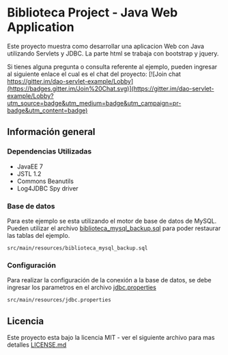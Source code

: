 # Biblioteca Project - Java Web Application

Este proyecto muestra como desarrollar una aplicacion Web con Java utilizando Servlets y JDBC.
La parte html se trabaja con bootstrap y jquery.

Si tienes alguna pregunta o consulta referente al ejemplo,
pueden ingresar al siguiente enlace el cual es el chat del proyecto:
[![Join chat https://gitter.im/dao-servlet-example/Lobby](https://badges.gitter.im/Join%20Chat.svg)](https://gitter.im/dao-servlet-example/Lobby?utm_source=badge&utm_medium=badge&utm_campaign=pr-badge&utm_content=badge)


## Información general

### Dependencias Utilizadas

* JavaEE 7
* JSTL 1.2
* Commons Beanutils
* Log4JDBC Spy driver

### Base de datos

Para este ejemplo se esta utilizando el motor de base de datos de MySQL. Pueden utilizar el archivo [biblioteca_mysql_backup.sql](src/main/resources/biblioteca_mysql_backup.sql) para poder restaurar las tablas del ejemplo.

```
src/main/resources/biblioteca_mysql_backup.sql
```

### Configuración

Para realizar la configuración de la conexión a la base de datos, se debe ingresar los parametros en el archivo [jdbc.properties](src/main/resources/jdbc.properties)

```
src/main/resources/jdbc.properties
```

## Licencia

Este proyecto esta bajo la licencia MIT - ver el siguiente archivo para mas detalles [LICENSE.md](LICENSE)
